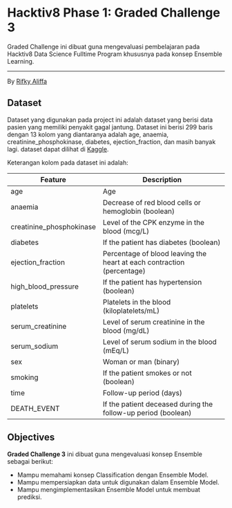 # Hacktiv8 Phase 1: Graded Challenge 3

Graded Challenge ini dibuat guna mengevaluasi pembelajaran pada Hacktiv8 Data Science Fulltime Program khususnya pada konsep Ensemble Learning.

---

By [Rifky Aliffa](https://github.com/Penzragon)

## Dataset

Dataset yang digunakan pada project ini adalah dataset yang berisi data pasien yang memiliki penyakit gagal jantung. Dataset ini berisi 299 baris dengan 13 kolom yang diantaranya adalah age, anaemia, creatinine_phosphokinase, diabetes, ejection_fraction, dan masih banyak lagi. dataset dapat dilihat di [Kaggle](https://www.kaggle.com/andrewmvd/heart-failure-clinical-data).

Keterangan kolom pada dataset ini adalah:

| Feature                  | Description                                                            |
| ------------------------ | ---------------------------------------------------------------------- |
| age                      | Age                                                                    |
| anaemia                  | Decrease of red blood cells or hemoglobin (boolean)                    |
| creatinine_phosphokinase | Level of the CPK enzyme in the blood (mcg/L)                           |
| diabetes                 | If the patient has diabetes (boolean)                                  |
| ejection_fraction        | Percentage of blood leaving the heart at each contraction (percentage) |
| high_blood_pressure      | If the patient has hypertension (boolean)                              |
| platelets                | Platelets in the blood (kiloplatelets/mL)                              |
| serum_creatinine         | Level of serum creatinine in the blood (mg/dL)                         |
| serum_sodium             | Level of serum sodium in the blood (mEq/L)                             |
| sex                      | Woman or man (binary)                                                  |
| smoking                  | If the patient smokes or not (boolean)                                 |
| time                     | Follow-up period (days)                                                |
| DEATH_EVENT              | If the patient deceased during the follow-up period (boolean)          |

## Objectives

**Graded Challenge 3** ini dibuat guna mengevaluasi konsep Ensemble sebagai berikut:

- Mampu memahami konsep Classification dengan Ensemble Model.
- Mampu mempersiapkan data untuk digunakan dalam Ensemble Model.
- Mampu mengimplementasikan Ensemble Model untuk membuat prediksi.
